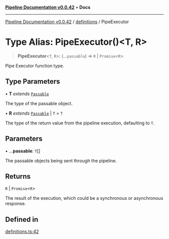 [**Pipeline Documentation v0.0.42**](../../README.md) • **Docs**

***

[Pipeline Documentation v0.0.42](../../modules.md) / [definitions](../README.md) / PipeExecutor

# Type Alias: PipeExecutor()\<T, R\>

> **PipeExecutor**\<`T`, `R`\>: (...`passable`) => `R` \| `Promise`\<`R`\>

Pipe Executor function type.

## Type Parameters

• **T** *extends* [`Passable`](Passable.md)

The type of the passable object.

• **R** *extends* [`Passable`](Passable.md) \| `T` = `T`

The type of the return value from the pipeline execution, defaulting to `T`.

## Parameters

• ...**passable**: `T`[]

The passable objects being sent through the pipeline.

## Returns

`R` \| `Promise`\<`R`\>

The result of the execution, which could be a synchronous or asynchronous response.

## Defined in

[definitions.ts:42](https://github.com/stonemjs/pipeline/blob/6aa3c0d02a33fc0aff536e37f45d10dc083a2448/src/definitions.ts#L42)
